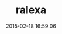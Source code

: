 ---
layout: post
title:  "ralexa"
repo:   "flippa/ralexa"
date:   2015-02-18 16:59:06
gemurl: https://github.com/flippa/ralexa
---
